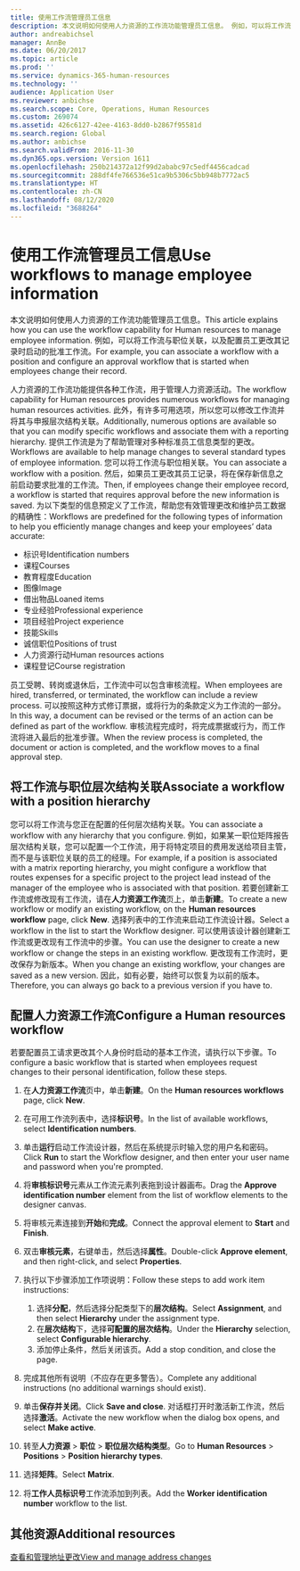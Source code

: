 ```yaml
---
title: 使用工作流管理员工信息
description: 本文说明如何使用人力资源的工作流功能管理员工信息。 例如，可以将工作流与职位关联，以及配置员工更改其记录时启动的批准工作流。
author: andreabichsel
manager: AnnBe
ms.date: 06/20/2017
ms.topic: article
ms.prod: ''
ms.service: dynamics-365-human-resources
ms.technology: ''
audience: Application User
ms.reviewer: anbichse
ms.search.scope: Core, Operations, Human Resources
ms.custom: 269074
ms.assetid: 426c6127-42ee-4163-8dd0-b2867f95581d
ms.search.region: Global
ms.author: anbichse
ms.search.validFrom: 2016-11-30
ms.dyn365.ops.version: Version 1611
ms.openlocfilehash: 250b214372a12f99d2ababc97c5edf4456cadcad
ms.sourcegitcommit: 288df4fe766536e51ca9b5306c5bb948b7772ac5
ms.translationtype: HT
ms.contentlocale: zh-CN
ms.lasthandoff: 08/12/2020
ms.locfileid: "3688264"
---
```

# <a name="use-workflows-to-manage-employee-information"></a><span data-ttu-id="3d783-104">使用工作流管理员工信息</span><span class="sxs-lookup"><span data-stu-id="3d783-104">Use workflows to manage employee information</span></span>

<span data-ttu-id="3d783-105">本文说明如何使用人力资源的工作流功能管理员工信息。</span><span class="sxs-lookup"><span data-stu-id="3d783-105">This article explains how you can use the workflow capability for Human resources to manage employee information.</span></span> <span data-ttu-id="3d783-106">例如，可以将工作流与职位关联，以及配置员工更改其记录时启动的批准工作流。</span><span class="sxs-lookup"><span data-stu-id="3d783-106">For example, you can associate a workflow with a position and configure an approval workflow that is started when employees change their record.</span></span>

<span data-ttu-id="3d783-107">人力资源的工作流功能提供各种工作流，用于管理人力资源活动。</span><span class="sxs-lookup"><span data-stu-id="3d783-107">The workflow capability for Human resources provides numerous workflows for managing human resources activities.</span></span> <span data-ttu-id="3d783-108">此外，有许多可用选项，所以您可以修改工作流并将其与申报层次结构关联。</span><span class="sxs-lookup"><span data-stu-id="3d783-108">Additionally, numerous options are available so that you can modify specific workflows and associate them with a reporting hierarchy.</span></span> <span data-ttu-id="3d783-109">提供工作流是为了帮助管理对多种标准员工信息类型的更改。</span><span class="sxs-lookup"><span data-stu-id="3d783-109">Workflows are available to help manage changes to several standard types of employee information.</span></span> <span data-ttu-id="3d783-110">您可以将工作流与职位相关联。</span><span class="sxs-lookup"><span data-stu-id="3d783-110">You can associate a workflow with a position.</span></span> <span data-ttu-id="3d783-111">然后，如果员工更改其员工记录，将在保存新信息之前启动要求批准的工作流。</span><span class="sxs-lookup"><span data-stu-id="3d783-111">Then, if employees change their employee record, a workflow is started that requires approval before the new information is saved.</span></span> <span data-ttu-id="3d783-112">为以下类型的信息预定义了工作流，帮助您有效管理更改和维护员工数据的精确性：</span><span class="sxs-lookup"><span data-stu-id="3d783-112">Workflows are predefined for the following types of information to help you efficiently manage changes and keep your employees’ data accurate:</span></span>

-   <span data-ttu-id="3d783-113">标识号</span><span class="sxs-lookup"><span data-stu-id="3d783-113">Identification numbers</span></span>
-   <span data-ttu-id="3d783-114">课程</span><span class="sxs-lookup"><span data-stu-id="3d783-114">Courses</span></span>
-   <span data-ttu-id="3d783-115">教育程度</span><span class="sxs-lookup"><span data-stu-id="3d783-115">Education</span></span>
-   <span data-ttu-id="3d783-116">图像</span><span class="sxs-lookup"><span data-stu-id="3d783-116">Image</span></span>
-   <span data-ttu-id="3d783-117">借出物品</span><span class="sxs-lookup"><span data-stu-id="3d783-117">Loaned items</span></span>
-   <span data-ttu-id="3d783-118">专业经验</span><span class="sxs-lookup"><span data-stu-id="3d783-118">Professional experience</span></span>
-   <span data-ttu-id="3d783-119">项目经验</span><span class="sxs-lookup"><span data-stu-id="3d783-119">Project experience</span></span>
-   <span data-ttu-id="3d783-120">技能</span><span class="sxs-lookup"><span data-stu-id="3d783-120">Skills</span></span>
-   <span data-ttu-id="3d783-121">诚信职位</span><span class="sxs-lookup"><span data-stu-id="3d783-121">Positions of trust</span></span>
-   <span data-ttu-id="3d783-122">人力资源行动</span><span class="sxs-lookup"><span data-stu-id="3d783-122">Human resources actions</span></span>
-   <span data-ttu-id="3d783-123">课程登记</span><span class="sxs-lookup"><span data-stu-id="3d783-123">Course registration</span></span>

<span data-ttu-id="3d783-124">员工受聘、转岗或退休后，工作流中可以包含审核流程。</span><span class="sxs-lookup"><span data-stu-id="3d783-124">When employees are hired, transferred, or terminated, the workflow can include a review process.</span></span> <span data-ttu-id="3d783-125">可以按照这种方式修订票据，或将行为的条款定义为工作流的一部分。</span><span class="sxs-lookup"><span data-stu-id="3d783-125">In this way, a document can be revised or the terms of an action can be defined as part of the workflow.</span></span> <span data-ttu-id="3d783-126">审核流程完成时，将完成票据或行为，而工作流将进入最后的批准步骤。</span><span class="sxs-lookup"><span data-stu-id="3d783-126">When the review process is completed, the document or action is completed, and the workflow moves to a final approval step.</span></span>

## <a name="associate-a-workflow-with-a-position-hierarchy"></a><span data-ttu-id="3d783-127">将工作流与职位层次结构关联</span><span class="sxs-lookup"><span data-stu-id="3d783-127">Associate a workflow with a position hierarchy</span></span>
<span data-ttu-id="3d783-128">您可以将工作流与您正在配置的任何层次结构关联。</span><span class="sxs-lookup"><span data-stu-id="3d783-128">You can associate a workflow with any hierarchy that you configure.</span></span> <span data-ttu-id="3d783-129">例如，如果某一职位矩阵报告层次结构关联，您可以配置一个工作流，用于将特定项目的费用发送给项目主管，而不是与该职位关联的员工的经理。</span><span class="sxs-lookup"><span data-stu-id="3d783-129">For example, if a position is associated with a matrix reporting hierarchy, you might configure a workflow that routes expenses for a specific project to the project lead instead of the manager of the employee who is associated with that position.</span></span> <span data-ttu-id="3d783-130">若要创建新工作流或修改现有工作流，请在**人力资源工作流**页上，单击**新建**。</span><span class="sxs-lookup"><span data-stu-id="3d783-130">To create a new workflow or modify an existing workflow, on the **Human resources workflow** page, click **New**.</span></span> <span data-ttu-id="3d783-131">选择列表中的工作流来启动工作流设计器。</span><span class="sxs-lookup"><span data-stu-id="3d783-131">Select a workflow in the list to start the Workflow designer.</span></span> <span data-ttu-id="3d783-132">可以使用该设计器创建新工作流或更改现有工作流中的步骤。</span><span class="sxs-lookup"><span data-stu-id="3d783-132">You can use the designer to create a new workflow or change the steps in an existing workflow.</span></span> <span data-ttu-id="3d783-133">更改现有工作流时，更改保存为新版本。</span><span class="sxs-lookup"><span data-stu-id="3d783-133">When you change an existing workflow, your changes are saved as a new version.</span></span> <span data-ttu-id="3d783-134">因此，如有必要，始终可以恢复为以前的版本。</span><span class="sxs-lookup"><span data-stu-id="3d783-134">Therefore, you can always go back to a previous version if you have to.</span></span>

## <a name="configure-a-human-resources-workflow"></a><span data-ttu-id="3d783-135">配置人力资源工作流</span><span class="sxs-lookup"><span data-stu-id="3d783-135">Configure a Human resources workflow</span></span>
<span data-ttu-id="3d783-136">若要配置员工请求更改其个人身份时启动的基本工作流，请执行以下步骤。</span><span class="sxs-lookup"><span data-stu-id="3d783-136">To configure a basic workflow that is started when employees request changes to their personal identification, follow these steps.</span></span>

1.  <span data-ttu-id="3d783-137">在**人力资源工作流**页中，单击**新建**。</span><span class="sxs-lookup"><span data-stu-id="3d783-137">On the **Human resources workflows** page, click **New**.</span></span>
2.  <span data-ttu-id="3d783-138">在可用工作流列表中，选择**标识号**。</span><span class="sxs-lookup"><span data-stu-id="3d783-138">In the list of available workflows, select **Identification numbers**.</span></span>
3.  <span data-ttu-id="3d783-139">单击**运行**启动工作流设计器，然后在系统提示时输入您的用户名和密码。</span><span class="sxs-lookup"><span data-stu-id="3d783-139">Click **Run** to start the Workflow designer, and then enter your user name and password when you're prompted.</span></span>
4.  <span data-ttu-id="3d783-140">将**审核标识号**元素从工作流元素列表拖到设计器画布。</span><span class="sxs-lookup"><span data-stu-id="3d783-140">Drag the **Approve identification number** element from the list of workflow elements to the designer canvas.</span></span>
5.  <span data-ttu-id="3d783-141">将审核元素连接到**开始**和**完成**。</span><span class="sxs-lookup"><span data-stu-id="3d783-141">Connect the approval element to **Start** and **Finish**.</span></span>
6.  <span data-ttu-id="3d783-142">双击**审核元素**，右键单击，然后选择**属性**。</span><span class="sxs-lookup"><span data-stu-id="3d783-142">Double-click **Approve element**, and then right-click, and select **Properties**.</span></span>
7.  <span data-ttu-id="3d783-143">执行以下步骤添加工作项说明：</span><span class="sxs-lookup"><span data-stu-id="3d783-143">Follow these steps to add work item instructions:</span></span>
    1.  <span data-ttu-id="3d783-144">选择**分配**，然后选择分配类型下的**层次结构**。</span><span class="sxs-lookup"><span data-stu-id="3d783-144">Select **Assignment**, and then select **Hierarchy** under the assignment type.</span></span>
    2.  <span data-ttu-id="3d783-145">在**层次结构**下，选择**可配置的层次结构**。</span><span class="sxs-lookup"><span data-stu-id="3d783-145">Under the **Hierarchy** selection, select **Configurable hierarchy**.</span></span>
    3.  <span data-ttu-id="3d783-146">添加停止条件，然后关闭该页。</span><span class="sxs-lookup"><span data-stu-id="3d783-146">Add a stop condition, and close the page.</span></span>

8.  <span data-ttu-id="3d783-147">完成其他所有说明（不应存在更多警告）。</span><span class="sxs-lookup"><span data-stu-id="3d783-147">Complete any additional instructions (no additional warnings should exist).</span></span>
9.  <span data-ttu-id="3d783-148">单击**保存并关闭**。</span><span class="sxs-lookup"><span data-stu-id="3d783-148">Click **Save and close**.</span></span> <span data-ttu-id="3d783-149">对话框打开时激活新工作流，然后选择**激活**。</span><span class="sxs-lookup"><span data-stu-id="3d783-149">Activate the new workflow when the dialog box opens, and select **Make active**.</span></span>
10. <span data-ttu-id="3d783-150">转至**人力资源** &gt; **职位** &gt; **职位层次结构类型**。</span><span class="sxs-lookup"><span data-stu-id="3d783-150">Go to **Human Resources** &gt; **Positions** &gt; **Position hierarchy types**.</span></span>
11. <span data-ttu-id="3d783-151">选择**矩阵**。</span><span class="sxs-lookup"><span data-stu-id="3d783-151">Select **Matrix**.</span></span>
12. <span data-ttu-id="3d783-152">将**工作人员标识号**工作流添加到列表。</span><span class="sxs-lookup"><span data-stu-id="3d783-152">Add the **Worker identification number** workflow to the list.</span></span>

## <a name="additional-resources"></a><span data-ttu-id="3d783-153">其他资源</span><span class="sxs-lookup"><span data-stu-id="3d783-153">Additional resources</span></span>

[<span data-ttu-id="3d783-154">查看和管理地址更改</span><span class="sxs-lookup"><span data-stu-id="3d783-154">View and manage address changes</span></span>](hr-personnel-view-address-changes.md) 



